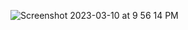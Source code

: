 
![Screenshot 2023-03-10 at 9 56 14 PM](https://user-images.githubusercontent.com/29704054/224426606-16cfcd94-a736-4a34-95fd-93e9278a8f13.png)
